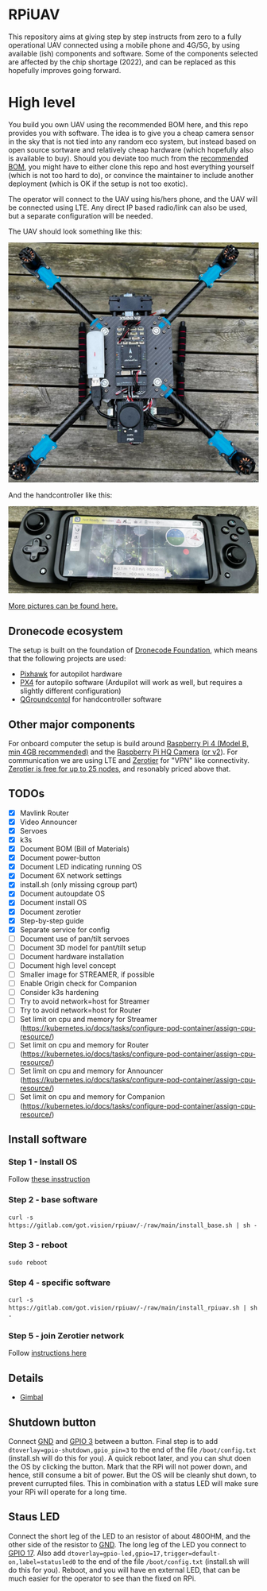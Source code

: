 # RPiUAV
This repository aims at giving step by step instructs from zero to a fully operational UAV connected using a mobile phone and 4G/5G, by using available (ish) components and software. Some of the components selected are affected by the chip shortage (2022), and can be replaced as this hopefully improves going forward.

# High level
You build you own UAV using the recommended BOM here, and this repo provides you with software. The idea is to give you a cheap camera sensor in the sky that is not tied into any random eco system, but instead based on open source sortware and relatively cheap hardware (which hopefully also is available to buy). Should you deviate too much from the [recommended BOM](bom.md), you might have to either clone this repo and host everything yourself (which is not too hard to do), or convince the maintainer to include another deployment (which is OK if the setup is not too exotic).

The operator will connect to the UAV using his/hers phone, and the UAV will be connected using LTE. Any direct IP based radio/link can also be used, but a separate configuration will be needed.

The UAV should look something like this:

![](media/uav_4.jpeg)

And the handcontroller like this:

![](media/handcontroller.jpeg)

[More pictures can be found here.](pictures.md)

## Dronecode ecosystem
The setup is built on the foundation of [Dronecode Foundation](https://www.dronecode.org/), which means that the following projects are used:
- [Pixhawk](https://pixhawk.org/) for autopilot hardware
- [PX4](https://px4.io/) for autopilo software (Ardupilot will work as well, but requires a slightly different configuration)
- [QGroundcontol](http://qgroundcontrol.com/) for handcontroller software

## Other major components
For onboard computer the setup is build around [Raspberry Pi 4 (Model B, min 4GB recommended)](https://www.raspberrypi.com/products/raspberry-pi-4-model-b/) and the [Raspberry Pi HQ Camera](https://www.raspberrypi.com/products/raspberry-pi-high-quality-camera/) ([or v2](https://www.raspberrypi.com/products/camera-module-v2/)). For communication we are using LTE and [Zerotier](https://www.zerotier.com/) for "VPN" like connectivity. [Zerotier is free for up to 25 nodes](https://www.zerotier.com/pricing/), and resonably priced above that.

## TODOs
- [x] Mavlink Router
- [x] Video Announcer
- [x] Servoes
- [x] k3s
- [x] Document BOM (Bill of Materials)
- [x] Document power-button
- [x] Document LED indicating running OS
- [x] Document 6X network settings
- [x] install.sh (only missing cgroup part)
- [x] Document autoupdate OS
- [x] Document install OS
- [x] Document zerotier
- [x] Step-by-step guide
- [x] Separate service for config
- [ ] Document use of pan/tilt servoes
- [ ] Document 3D model for pant/tilt setup
- [ ] Document hardware installation
- [ ] Document high level concept
- [ ] Smaller image for STREAMER, if possible
- [ ] Enable Origin check for Companion
- [ ] Consider k3s hardening
- [ ] Try to avoid network=host for Streamer
- [ ] Try to avoid network=host for Router
- [ ] Set limit on cpu and memory for Streamer (https://kubernetes.io/docs/tasks/configure-pod-container/assign-cpu-resource/)
- [ ] Set limit on cpu and memory for Router (https://kubernetes.io/docs/tasks/configure-pod-container/assign-cpu-resource/)
- [ ] Set limit on cpu and memory for Announcer (https://kubernetes.io/docs/tasks/configure-pod-container/assign-cpu-resource/)
- [ ] Set limit on cpu and memory for Companion (https://kubernetes.io/docs/tasks/configure-pod-container/assign-cpu-resource/)

## Install software
### Step 1 - Install OS
Follow [these insstruction](os.md)

### Step 2 - base software
    curl -s https://gitlab.com/got.vision/rpiuav/-/raw/main/install_base.sh | sh -

### Step 3 - reboot
    sudo reboot

### Step 4 - specific software
    curl -s https://gitlab.com/got.vision/rpiuav/-/raw/main/install_rpiuav.sh | sh -


### Step 5 - join Zerotier network
Follow [instructions here](zerotier.md)
    

## Details
- [Gimbal](gimbal/README.md)

## Shutdown button
Connect [GND](https://pinout.xyz/pinout/ground#) and [GPIO 3](https://pinout.xyz/pinout/pin5_gpio3#) between a button. Final step is to add `dtoverlay=gpio-shutdown,gpio_pin=3` to the end of the file `/boot/config.txt` (install.sh will do this for you). A quick reboot later, and you can shut doen the OS by clicking the button. Mark that the RPi will not power down, and hence, still consume a bit of power. But the OS will be cleanly shut down, to prevent currupted files. This in combination with a status LED will make sure your RPi will operate for a long time.

## Staus LED
Connect the short leg of the LED to an resistor of about 480OHM, and the other side of the resistor to [GND](https://pinout.xyz/pinout/ground#). The long leg of the LED you connect to [GPIO 17](https://pinout.xyz/pinout/pin11_gpio17#). Also add `dtoverlay=gpio-led,gpio=17,trigger=default-on,label=statusled0` to the end of the file `/boot/config.txt` (install.sh will do this for you). Reboot, and you will have en external LED, that can be much easier for the operator to see than the fixed on RPi.
